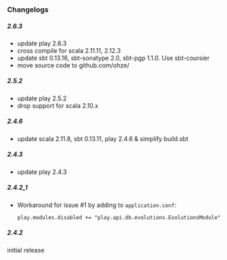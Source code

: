 ### Changelogs

##### 2.6.3
+ update play 2.6.3
+ cross compile for scala 2.11.11, 2.12.3
+ update sbt 0.13.16, sbt-sonatype 2.0, sbt-pgp 1.1.0. Use sbt-coursier
+ move source code to github.com/ohze/

##### 2.5.2
+ update play 2.5.2
+ drop support for scala 2.10.x

##### 2.4.6
+ update scala 2.11.8, sbt 0.13.11, play 2.4.6 & simplify build.sbt

##### 2.4.3
+ update play 2.4.3

##### 2.4.2_1
+ Workaround for issue #1 by adding to `application.conf`:

  ```
  play.modules.disabled += "play.api.db.evolutions.EvolutionsModule"
  ```

##### 2.4.2
initial release
